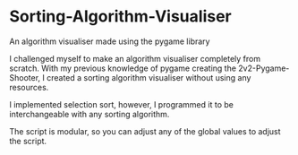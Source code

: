 # Sorting-Algorithm-Visualiser
An algorithm visualiser made using the pygame library

I challenged myself to make an algorithm visualiser completely from scratch.
With my previous knowledge of pygame creating the 2v2-Pygame-Shooter, I 
created a sorting algorithm visualiser without using any resources.

I implemented selection sort, however, I programmed it to be interchangeable 
with any sorting algorithm.

The script is modular, so you can adjust any of the global values
to adjust the script.
